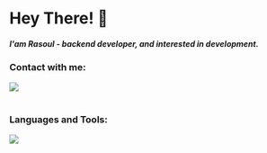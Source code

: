 # Hey There! 👋

##### I'am Rasoul - backend developer, and interested in development.

### Contact with me:
[<img align="left" src="https://skillicons.dev/icons?i=linkedin"/>][linkedin]
<br/>
<br/>

### Languages and Tools:
[<img align="left" src="https://skillicons.dev/icons?i=php,laravel,js,vue,react,mysql,git,github"/>][skillicons]
<br/>

[linkedin]: https://linkedin.com/in/rasoul-ha
[skillicons]: https://skillicons.dev/
